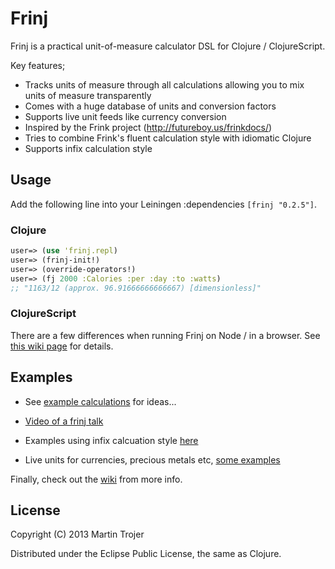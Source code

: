 # Frinj

Frinj is a practical unit-of-measure calculator DSL for Clojure / ClojureScript.

Key features;

* Tracks units of measure through all calculations allowing you to mix units of measure transparently
* Comes with a huge database of units and conversion factors
* Supports live unit feeds like currency conversion
* Inspired by the Frink project (http://futureboy.us/frinkdocs/)
* Tries to combine Frink's fluent calculation style with idiomatic Clojure
* Supports infix calculation style

## Usage

Add the following line into your Leiningen :dependencies `[frinj "0.2.5"]`.

### Clojure

```clojure
user=> (use 'frinj.repl)
user=> (frinj-init!)
user=> (override-operators!)
user=> (fj 2000 :Calories :per :day :to :watts)
;; "1163/12 (approx. 96.91666666666667) [dimensionless]"
```

### ClojureScript

There are a few differences when running Frinj on Node / in a browser. See [this wiki page](https://github.com/martintrojer/frinj/wiki/ClojureScript) for details.

## Examples

* See [example calculations](https://github.com/martintrojer/frinj/blob/master/examples/examples.clj) for ideas...

* [Video of a frinj talk](http://skillsmatter.com/podcast/home/frinj-having-fun-with-units-3861)

* Examples using infix calcuation style [here](https://github.com/martintrojer/frinj/blob/master/examples/examples-infix.clj)

* Live units for currencies, precious metals etc, [some examples](https://github.com/martintrojer/frinj/wiki/Live-Unit-Feeds#examples)

Finally, check out the [wiki](https://github.com/martintrojer/frinj/wiki) from more info.

## License

Copyright (C) 2013 Martin Trojer

Distributed under the Eclipse Public License, the same as Clojure.
